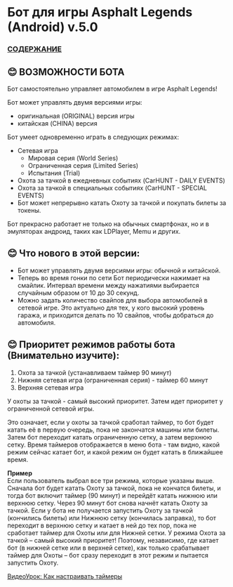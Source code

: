 # __Бот для игры Asphalt Legends (Android) v.5.0__

### [СОДЕРЖАНИЕ](https://github.com/AUTOPILOTyoutube/bot-asphalt-legends-android/blob/main/README.md)  

 ## 😊 ВОЗМОЖНОСТИ БОТА

Бот самостоятельно управляет автомобилем в игре Asphalt Legends!

Бот может управлять двумя версиями игры:
- оригинальная (ORIGINAL) версия игры
- китайская (CHINA) версия

Бот умеет одновременно играть в следующих режимах:
- Сетевая игра
    - Мировая серия (World Series)
    - Ограниченная серия (Limited Series)
    - Испытания (Trial)
- Охота за тачкой в ежедневных событиях (CarHUNT - DAILY EVENTS)
- Охота за тачкой в специальных событиях (CarHUNT - SPECIAL EVENTS)
- Бот может непрерывно катать Охоту за тачкой и покупать билеты за токены.

Бот прекрасно работает не только на обычных смартфонах, но и в эмуляторах андроид, таких как LDPlayer, Memu и других.

## 😊 Что нового в этой версии:
- Бот может управлять двумя версиями игры: обычной и китайской.
- Теперь во время гонки по сети Бот периодически нажимает на смайлик. Интервал времени между нажатиями выбирается случайным образом от 10 до 30 секунд.
- Можно задать количество свайпов для выбора автомобилей в сетевой игре. Это актуально для тех, у кого высокий уровень гаража, и приходится делать по 10 свайпов, чтобы добраться до автомобиля.


## 😊 Приоритет режимов работы бота (Внимательно изучите):
1. Охота за тачкой (устанавливаем таймер 90 минут)
2. Нижняя сетевая игра (ограниченная серия) - таймер 60 минут
3. Верхняя сетевая игра

У охоты за тачкой - самый высокий приоритет. Затем идет приоритет у ограниченной сетевой игры.

Это означает, если у охоты за тачкой сработал таймер, то бот будет катать её в первую очередь, пока не закончатся машины или билеты. Затем бот переходит катать ограниченную сетку, а затем верхнюю сетку. Время таймеров отображается в меню бота - там видно, какой режим сейчас катает бот, и какой режим он будет катать в ближайшее время.

__Пример__  
Если пользователь выбрал все три режима, которые указаны выше. Сначала бот будет катать Охоту за тачкой, пока не кончатся билеты, и тогда бот включит таймер (90 минут) и перейдёт катать нижнюю или верхнюю сетку. Через 90 минут бот снова начнёт катать Охоту за тачкой.
Если у бота не получается запустить Охоту за тачкой (кончились билеты) или Нижнюю сетку (кончилась заправка), то бот переходит в верхнюю сетку и катает в ней до тех пор, пока не сработает таймер для Охоты или для Нижней сетки.
У режима Охота за тачкой – самый высокий приоритет! Поэтому, независимо, где катает бот (в нижней сетке или в верхней сетке), как только срабатывает таймер для Охоты – бот сразу переходит в этот режим и пытается запустить Охоту.

[ВидеоУрок: Как настраивать таймеры](https://youtu.be/_D62QCIjQ5s)